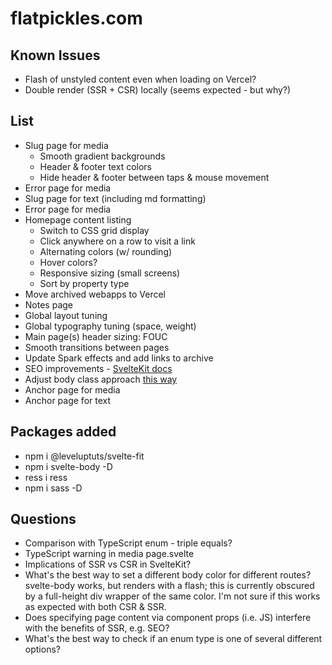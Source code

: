 # flatpickles.com

## Known Issues
* Flash of unstyled content even when loading on Vercel?
* Double render (SSR + CSR) locally (seems expected - but why?)

## List
* Slug page for media
    * Smooth gradient backgrounds
    * Header & footer text colors
    * Hide header & footer between taps & mouse movement
* Error page for media
* Slug page for text (including md formatting)
* Error page for media
* Homepage content listing
    * Switch to CSS grid display
    * Click anywhere on a row to visit a link
    * Alternating colors (w/ rounding)
    * Hover colors?
    * Responsive sizing (small screens)
    * Sort by property type
* Move archived webapps to Vercel
* Notes page
* Global layout tuning
* Global typography tuning (space, weight)
* Main page(s) header sizing: FOUC
* Smooth transitions between pages
* Update Spark effects and add links to archive
* SEO improvements - [SvelteKit docs](https://kit.svelte.dev/docs/seo)
* Adjust body class approach [this way](https://github.com/sveltejs/svelte/issues/3105#issuecomment-1373889014)
* Anchor page for media
* Anchor page for text

## Packages added
* npm i @leveluptuts/svelte-fit
* npm i svelte-body -D
* ress i ress
* npm i sass -D

## Questions
* Comparison with TypeScript enum - triple equals?
* TypeScript warning in media page.svelte
* Implications of SSR vs CSR in SvelteKit?
* What's the best way to set a different body color for different routes? svelte-body works, but renders with a flash; this is currently obscured by a full-height div wrapper of the same color. I'm not sure if this works as expected with both CSR & SSR.
* Does specifying page content via component props (i.e. JS) interfere with the benefits of SSR, e.g. SEO?
* What's the best way to check if an enum type is one of several different options?